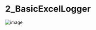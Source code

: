 # 2_BasicExcelLogger


![image](https://user-images.githubusercontent.com/92536730/225348690-ec4f7b56-1b79-47fe-8cc4-290b334ec2b0.png)
